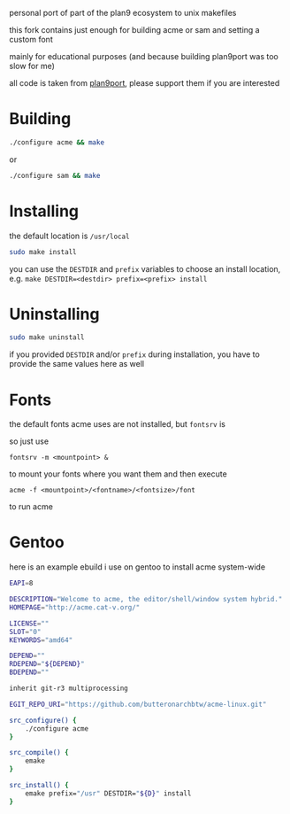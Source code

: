 personal port of part of the plan9 ecosystem to unix makefiles

this fork contains just enough for building acme or sam and setting a custom font

mainly for educational purposes (and because building plan9port was too slow for me)

all code is taken from [plan9port](https://github.com/9fans/plan9port), please support them if you are interested

# Building

```sh
./configure acme && make
```

or

```sh
./configure sam && make
```

# Installing

the default location is `/usr/local`

```sh
sudo make install
```

you can use the `DESTDIR` and `prefix` variables to choose an install location, e.g. `make DESTDIR=<destdir> prefix=<prefix> install`

# Uninstalling

```sh
sudo make uninstall
```

if you provided `DESTDIR` and/or `prefix` during installation, you have to provide the same values here as well

# Fonts

the default fonts acme uses are not installed, but `fontsrv` is

so just use

```
fontsrv -m <mountpoint> &
```

to mount your fonts where you want them and then execute

```
acme -f <mountpoint>/<fontname>/<fontsize>/font
```

to run acme

# Gentoo

here is an example ebuild i use on gentoo to install acme system-wide

```ebuild
EAPI=8

DESCRIPTION="Welcome to acme, the editor/shell/window system hybrid."
HOMEPAGE="http://acme.cat-v.org/"

LICENSE=""
SLOT="0"
KEYWORDS="amd64"

DEPEND=""
RDEPEND="${DEPEND}"
BDEPEND=""

inherit git-r3 multiprocessing

EGIT_REPO_URI="https://github.com/butteronarchbtw/acme-linux.git"

src_configure() {
	./configure acme
}

src_compile() {
	emake
}

src_install() {
	emake prefix="/usr" DESTDIR="${D}" install
}
```
